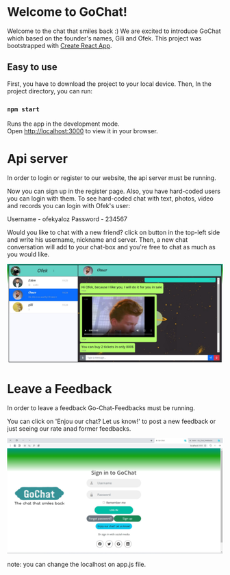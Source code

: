 # Welcome to GoChat!

Welcome to the chat that smiles back :)
We are excited to introduce GoChat which based on the founder's names, Gili and Ofek.
This project was bootstrapped with [Create React App](https://github.com/facebook/create-react-app).


## Easy to use
First, you have to download the project to your local device. Then, In the project directory, you can run:

### `npm start`

Runs the app in the development mode.\
Open [http://localhost:3000](http://localhost:3000) to view it in your browser.

# Api server
In order to login or register to our website, the api server must be running.

Now you can sign up in the register page. Also, you have hard-coded users you can login with them.
To see hard-coded chat with text, photos, video and records you can login with Ofek's user:

Username - ofekyaloz
Password - 234567

Would you like to chat with a new friend? click on button in the top-left side and write his username, nickname and server. Then, a new chat conversation will add to your chat-box and you're free to chat as much as you would like.

![GoChat](https://github.com/Ofekyaloz/GO-Chat/blob/master/src/Pictures/Screenshot.jpeg)

# Leave a Feedback
In order to leave a feedback Go-Chat-Feedbacks must be running.

You can click on 'Enjou our chat? Let us know!' to post a new feedback or just seeing our rate anad former feedbacks.

![GoChat](https://github.com/Ofekyaloz/GO-Chat-Web-API/blob/master/src/Pictures/Go-Chat-Signin_Page.jpg)

note: you can change the localhost on app.js file.

